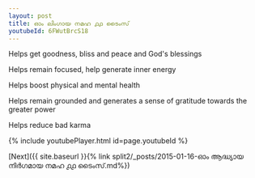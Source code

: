 ```yaml
---
layout: post
title: ഓം ലിംഗായ നമഹ ൧൧ ടൈംസ്
youtubeId: 6FWutBrcS18
---
```

 
 
Helps get goodness, bliss and peace and God's blessings
 
Helps remain focused, help generate inner energy 
 
Helps boost physical and mental health 
 
Helps remain grounded and generates a sense of gratitude towards the greater power 
 
Helps reduce bad karma
 
 
 
 


{% include youtubePlayer.html id=page.youtubeId %}
 
[Next]({{ site.baseurl }}{% link  split2/_posts/2015-01-16-ഓം ആദ്ധ്യായ നിർഗമായ നമഹ ൧൧ ടൈംസ്.md%})
 
